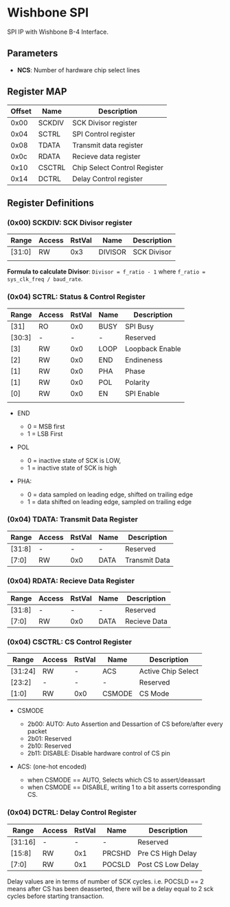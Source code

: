 # Wishbone SPI
SPI IP with Wishbone B-4 Interface.

## Parameters
* **NCS**: Number of hardware chip select lines

## Register MAP

| **Offset** | **Name** | **Description**
|------------|----------|----------------------------
| 0x00       | SCKDIV   | SCK Divisor register
| 0x04       | SCTRL    | SPI Control register
| 0x08       | TDATA    | Transmit data register
| 0x0c       | RDATA    | Recieve data register
| 0x10       | CSCTRL   | Chip Select Control Register
| 0x14       | DCTRL    | Delay Control register


## Register Definitions

### (0x00)  SCKDIV: SCK Divisor register

| **Range** | **Access** | **RstVal** | **Name** | **Description**
|-----------|------------|------------|----------|-----------------
| [31:0]    | RW         | 0x3        | DIVISOR  | SCK Divisor
|           |            |            |          |

**Formula to calculate Divisor**: `Divisor = f_ratio - 1` where `f_ratio = sys_clk_freq / baud_rate`.

### (0x04)  SCTRL: Status & Control Register

| **Range** | **Access** | **RstVal** | **Name** | **Description**
|-----------|------------|------------|----------|-----------------
| [31]      | RO         | 0x0        | BUSY     | SPI Busy
| [30:3]    | -          | -          | -        | Reserved
| [3]       | RW         | 0x0        | LOOP     | Loopback Enable
| [2]       | RW         | 0x0        | END      | Endineness
| [1]       | RW         | 0x0        | PHA      | Phase
| [1]       | RW         | 0x0        | POL      | Polarity
| [0]       | RW         | 0x0        | EN       | SPI Enable
|           |            |            |          |

- END
    - 0 = MSB first
    - 1 = LSB First

- POL
    - 0 = inactive state of SCK is LOW,
    - 1 = inactive state of SCK is high

- PHA:
    - 0 = data sampled on leading edge, shifted on trailing edge
    - 1 = data shifted on leading edge, sampled on trailing edge

### (0x04)  TDATA: Transmit Data Register

| **Range** | **Access** | **RstVal** | **Name** | **Description**
|-----------|------------|------------|----------|-----------------
| [31:8]    | -          | -          | -        | Reserved
| [7:0]     | RW         | 0x0        | DATA     | Transmit Data

### (0x04)  RDATA: Recieve Data Register

| **Range** | **Access** | **RstVal** | **Name** | **Description**
|-----------|------------|------------|----------|-----------------
| [31:8]    | -          | -          | -        | Reserved
| [7:0]     | RW         | 0x0        | DATA     | Recieve Data

### (0x04)  CSCTRL: CS Control Register

| **Range** | **Access** | **RstVal** | **Name** | **Description**
|-----------|------------|------------|----------|-----------------
| [31:24]   | RW         | -          | ACS      | Active Chip Select
| [23:2]    | -          | -          | -        | Reserved
| [1:0]     | RW         | 0x0        | CSMODE   | CS Mode

- CSMODE
    - 2b00: AUTO: Auto Assertion and Dessartion of CS before/after every packet
    - 2b01: Reserved
    - 2b10: Reserved
    - 2b11: DISABLE: Disable hardware control of CS pin

- ACS: (one-hot encoded)
    - when CSMODE == AUTO, Selects which CS to assert/deassart
    - when CSMODE == DISABLE, writing 1 to a bit asserts corresponding CS.

### (0x04)  DCTRL: Delay Control Register

| **Range** | **Access** | **RstVal** | **Name** | **Description**
|-----------|------------|------------|----------|-----------------
| [31:16]   | -          | -          | -        | Reserved
| [15:8]    | RW         | 0x1        | PRCSHD   | Pre CS High Delay
| [7:0]     | RW         | 0x1        | POCSLD   | Post CS Low Delay

Delay values are in terms of number of SCK cycles. i.e. POCSLD == 2 means after CS has been deasserted, there will be a delay equal to 2 sck cycles before starting transaction.
